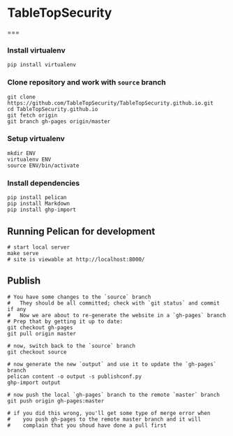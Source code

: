 # TableTopSecurity
===

### Install virtualenv
    pip install virtualenv

### Clone repository and work with `source` branch
    git clone https://github.com/TableTopSecurity/TableTopSecurity.github.io.git
    cd TableTopSecurity.github.io
    git fetch origin
    git branch gh-pages origin/master

### Setup virtualenv
    mkdir ENV
    virtualenv ENV
    source ENV/bin/activate

### Install dependencies
    pip install pelican
    pip install Markdown
    pip install ghp-import

## Running Pelican for development
    # start local server
    make serve
    # site is viewable at http://localhost:8000/

## Publish
    # You have some changes to the `source` branch
    #   They should be all committed; check with `git status` and commit if any
    #   Now we are about to re-generate the website in a `gh-pages` branch
    # Prep that by getting it up to date:
    git checkout gh-pages
    git pull origin master

    # now, switch back to the `source` branch
    git checkout source

    # now generate the new `output` and use it to update the `gh-pages` branch
    pelican content -o output -s publishconf.py
    ghp-import output

    # now push the local `gh-pages` branch to the remote `master` branch
    git push origin gh-pages:master

    # if you did this wrong, you'll get some type of merge error when
    #    you push gh-pages to the remote master branch and it will
    #    complain that you shoud have done a pull first
